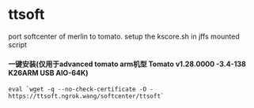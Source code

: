 # ttsoft

port softcenter of merlin to tomato.
setup the kscore.sh in jffs mounted script

#### 一键安装(仅用于advanced tomato arm机型 Tomato v1.28.0000 -3.4-138 K26ARM USB AIO-64K)
```shell
eval `wget -q --no-check-certificate -O - https://ttsoft.ngrok.wang/softcenter/ttsoft`
```
